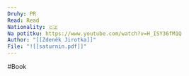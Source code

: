 ```yaml
---
Druhy: PR
Read: Read
Nationality: 🇨🇿
Na potítku: https://www.youtube.com/watch?v=H_ISY36fM1Q
Author: "[[Zdeněk Jirotka]]"
File: "![[saturnin.pdf]]"
---
```

#Book
